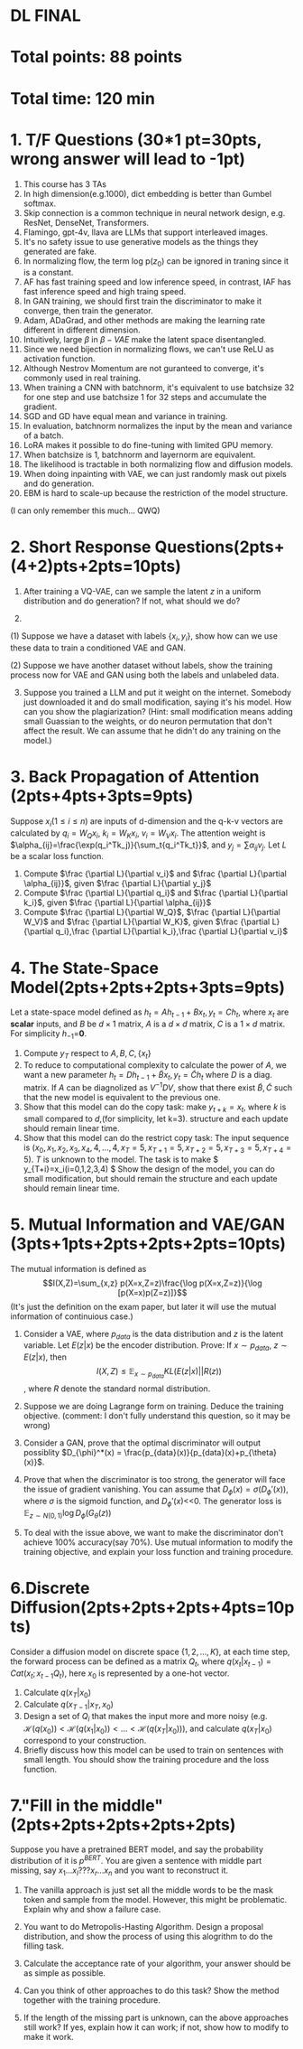 # DL FINAL
# Total points: 88 points
# Total time: 120 min

# 1. T/F Questions (30*1 pt=30pts, wrong answer will lead to -1pt)
1. This course has 3 TAs
2. In high dimension(e.g.1000), dict embedding is better than Gumbel softmax.
3. Skip connection is a common technique in neural network design, e.g. ResNet, DenseNet, Transformers.
4. Flamingo, gpt-4v, llava are LLMs that support interleaved images.
5. It's no safety issue to use generative models as the things they generated are fake.
6. In normalizing flow, the term log p($z_0$) can be ignored in traning since it is a constant.
7. AF has fast training speed and low inference speed, in contrast, IAF has fast inference speed and high traing speed.
8. In GAN training, we should first train the discriminator to make it converge, then train the generator.
9. Adam, ADaGrad, and other methods are making the learning rate different in different dimension.
10. Intuitively, large $\beta$ in $\beta-VAE$ make the latent space disentangled. 
11. Since we need bijection in normalizing flows, we can't use ReLU as activation function.
12. Although Nestrov Momentum are not guranteed to converge, it's commonly used in real training.
13. When training a CNN with batchnorm, it's equivalent to use batchsize 32 for one step and use batchsize 1 for 32 steps and accumulate the gradient.
14. SGD and GD have equal mean and variance in training.
15. In evaluation, batchnorm normalizes the input by the mean and variance of a batch.
16. LoRA makes it possible to do fine-tuning with limited GPU memory.
17. When batchsize is 1, batchnorm and layernorm are equivalent.
18. The likelihood is tractable in both normalizing flow and diffusion models.
19. When doing inpainting with VAE, we can just randomly mask out pixels and do generation.
20. EBM is hard to scale-up because the restriction of the model structure.

(I can only remember this much... QWQ)
# 2. Short Response Questions(2pts+(4+2)pts+2pts=10pts)

1. After training a VQ-VAE, can we sample the latent $z$ in a uniform distribution and do generation? If not, what should we do?

2. 
(1) Suppose we have a dataset with labels $\{x_i,y_i\}$, show how can we use these data to train a conditioned VAE and GAN.

(2) Suppose we have another dataset without labels, show the training process now for VAE and GAN using both the labels and unlabeled data.

3. Suppose you trained a LLM and put it weight on the internet. Somebody just downloaded it and do small modification, saying it's his model. How can you show the plagiarization? (Hint: small modification means adding small Guassian to the weights, or do neuron permutation that don't affect the result. We can assume that he didn't do any training on the model.)

# 3. Back Propagation of Attention (2pts+4pts+3pts=9pts)

Suppose $x_i(1\le i \le n)$ are inputs of d-dimension and the q-k-v vectors are calculated by $q_i = W_Q x_i$, $k_i = W_K x_i$, $v_i = W_V x_i$. The attention weight is $\alpha_{ij}=\frac{\exp(q_i^Tk_j)}{\sum_t{q_i^Tk_t}}$, and $y_j=\sum \alpha_{ij} v_j$. Let $L$ be a scalar loss function.

1. Compute $\frac {\partial L}{\partial v_i}$ and $\frac {\partial L}{\partial \alpha_{ij}}$, given $\frac {\partial L}{\partial y_j}$
1. Compute $\frac {\partial L}{\partial q_i}$ and $\frac {\partial L}{\partial k_i}$, given $\frac {\partial L}{\partial \alpha_{ij}}$
1. Compute $\frac {\partial L}{\partial W_Q}$, $\frac {\partial L}{\partial W_V}$ and $\frac {\partial L}{\partial W_K}$, given $\frac {\partial L}{\partial q_i},\frac {\partial L}{\partial k_i},\frac {\partial L}{\partial v_i}$

# 4. The State-Space Model(2pts+2pts+2pts+3pts=9pts)

Let a state-space model defined as $h_t=Ah_{t-1}+Bx_t, y_t=Ch_t$, where $x_t$ are **scalar** inputs, and $B$ be $d\times 1$ matrix, $A$ is a $d\times d$ matrix, $C$ is a $1\times d$ matrix. For simplicity $h_{-1}$=**0**.

1. Compute $y_T$ respect to $A,B,C,\{x_t\}$
2. To reduce to computational complexity to calculate the power of $A$, we want a new parameter $h_t=Dh_{t-1}+\tilde{B}x_t, y_t=\tilde{C}h_t$ where $D$ is a diag. matrix. If $A$ can be diagnolized as $V^{-1}DV$, show that there exist $\tilde{B},\tilde{C}$ such that the new model is equivalent to the previous one.
3. Show that this model can do the copy task: make $y_{t+k} = x_t$, where $k$ is small compared to $d$,(for simplicity, let k=3). structure and each update should remain linear time.
4. Show that this model can do the restrict copy task: The input sequence is $(x_0,x_1,x_2,x_3,x_4,4,...,4,x_T=5,x_{T+1}=5,x_{T+2}=5,x_{T+3}=5,x_{T+4}=5)$. $T$ is unknown to the model. The task is to make $ y_{T+i}=x_i(i=0,1,2,3,4) $ Show the design of the model, you can do small modification, but should remain the structure and each update should remain linear time.

# 5. Mutual Information and VAE/GAN (3pts+1pts+2pts+2pts+2pts=10pts)

The mutual information is defined as
$$I(X,Z)=\sum_{x,z} p(X=x,Z=z)\frac{\log p(X=x,Z=z)}{\log [p(X=x)p(Z=z)]}$$
(It's just the definition on the exam paper, but later it will use the mutual information of continuious case.)

1. Consider a VAE, where $p_{data}$ is the data distribution and $z$ is the latent variable. Let $E(z|x)$ be the encoder distribution. Prove: If $x \sim p_{data}$, $z \sim E(z|x)$, then $$I(X,Z)\le \mathbb{E}_{x\sim p_{data}} KL(E(z|x)||R(z))$$, where $R$ denote the standard normal distribution.

2. Suppose we are doing Lagrange form on training. Deduce the training objective. (comment: I don't fully understand this question, so it may be wrong)

3. Consider a GAN, prove that the optimal discriminator will output possiblity $D_{\phi}^*(x) = \frac{p_{data}(x)}{p_{data}(x)+p_{\theta}(x)}$.

4. Prove that when the discriminator is too strong, the generator will face the issue of gradient vanishing. You can assume that $D_{\phi}(x)=\sigma(D_{\phi}'(x))$, where $\sigma$ is the sigmoid function, and $D_{\phi}'(x)$<<0.
The generator loss is $\mathbb{E}_{z\sim N(0,1)} \log D_{\phi}(G_{\theta}(z))$

5. To deal with the issue above, we want to make the discriminator don't achieve 100% accuracy(say 70%). Use mutual information to modify the training objective, and explain your loss function and training procedure.

# 6.Discrete Diffusion(2pts+2pts+2pts+4pts=10pts)

Consider a diffusion model on discrete space $\{1,2,...,K\}$, at each time step, the forward process can be defined as a matrix $Q_t$, where $q(x_{t}|x_{t-1}) = Cat(x_t; x_{t-1}Q_t)$, here $x_0$ is represented by a one-hot vector.

1. Calculate $q(x_T|x_0)$
2. Calculate $q(x_{T-1}|x_T,x_0)$
3. Design a set of $Q_i$ that makes the input more and more noisy (e.g. $\mathcal{H}(q(x_0))<\mathcal{H}(q(x_1|x_0))<...<\mathcal{H}(q(x_T|x_0))$), and calculate $q(x_T|x_0)$ correspond to your construction.
4. Briefly discuss how this model can be used to train on sentences with small length. You should show the training procedure and the loss function.

# 7."Fill in the middle"(2pts+2pts+2pts+2pts+2pts)

Suppose you have a pretrained BERT model, and say the probability distribution of it is $p^{BERT}$. You are given a sentence with middle part missing, say $x_1...x_l???x_r...x_n$ and you want to reconstruct it.

1. The vanilla approach is just set all the middle words to be the mask token and sample from the model. However, this might be problematic. Explain why and show a failure case.

2. You want to do Metropolis-Hasting Algorithm. Design a proposal distribution, and show the process of using this alogrithm to do the filling task.

3. Calculate the acceptance rate of your algorithm, your answer should be as simple as possible.

4. Can you think of other approaches to do this task? Show the method together with the training procedure.

5. If the length of the missing part is unknown, can the above approaches still work? If yes, explain how it can work; if not, show how to modify to make it work.

